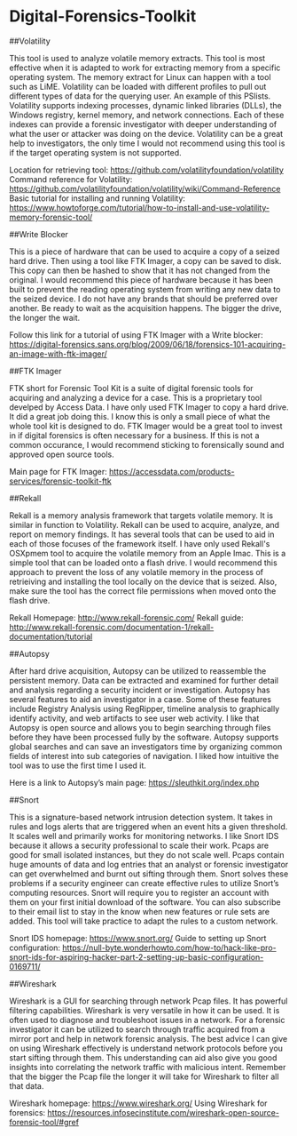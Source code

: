 # Digital-Forensics-Toolkit

##Volatility

This tool is used to analyze volatile memory extracts. This tool is most effective when it is adapted to work for extracting memory from a specific operating system. The memory extract for Linux can happen with a tool such as LiME. Volatility can be loaded with different profiles to pull out different types of data for the querying user. An example of this PSlists.
Volatility supports indexing processes, dynamic linked libraries (DLLs), the Windows registry, kernel memory, and network connections. Each of these indexes can provide a forensic investigator with deeper understanding of what the user or attacker was doing on the device. Volatility can be a great help to investigators, the only time I would not recommend using this tool is if the target operating system is not supported.

Location for retrieving tool: <https://github.com/volatilityfoundation/volatility>
Command reference for Volatility: <https://github.com/volatilityfoundation/volatility/wiki/Command-Reference>
Basic tutorial for installing and running Volatility: <https://www.howtoforge.com/tutorial/how-to-install-and-use-volatility-memory-forensic-tool/>

##Write Blocker

This is a piece of hardware that can be used to acquire a copy of a seized hard drive. Then using a tool like FTK Imager, a copy can be saved to disk. This copy can then be hashed to show that it has not changed from the original.
I would recommend this piece of hardware because it has been built to prevent the reading operating system from writing any new data to the seized device. I do not have any brands that should be preferred over another. Be ready to wait as the acquisition happens. The bigger the drive, the longer the wait.

Follow this link for a tutorial of using FTK Imager with a Write blocker: <https://digital-forensics.sans.org/blog/2009/06/18/forensics-101-acquiring-an-image-with-ftk-imager/>

##FTK Imager

FTK short for Forensic Tool Kit is a suite of digital forensic tools for acquiring and analyzing a device for a case. This is a proprietary tool develped by Access Data.
I have only used FTK Imager to copy a hard drive. It did a great job doing this. I know this is only a small piece of what the whole tool kit is designed to do. FTK Imager would be a great tool to invest in if digital forensics is often necessary for a business. If this is not a common occurance, I would recommend sticking to forensically sound and approved open source tools.

Main page for FTK Imager: <https://accessdata.com/products-services/forensic-toolkit-ftk>

##Rekall

Rekall is a memory analysis framework that targets volatile memory. It is similar in function to Volatility. Rekall can be used to acquire, analyze, and report on memory findings. It has several tools that can be used to aid in each of those focuses of the framework itself.
I have only used Rekall's OSXpmem tool to acquire the volatile memory from an Apple Imac. This is a simple tool that can be loaded onto a flash drive. I would recommend this approach to prevent the loss of any volatile memory in the process of retrieiving and installing the tool locally on the device that is seized. Also, make sure the tool has the correct file permissions when moved onto the flash drive.

Rekall Homepage: <http://www.rekall-forensic.com/>
Rekall guide: <http://www.rekall-forensic.com/documentation-1/rekall-documentation/tutorial>

##Autopsy

After hard drive acquisition, Autopsy can be utilized to reassemble the persistent memory. Data can be extracted and examined for further detail and analysis regarding a security incident or investigation. Autopsy has several features to aid an investigator in a case. Some of these features include Registry Analysis using RegRipper, timeline analysis to graphically identify activity, and web artifacts to see user web activity. 
I like that Autopsy is open source and allows you to begin searching through files before they have been processed fully by the software. Autopsy supports global searches and can save an investigators time by organizing common fields of interest into sub categories of navigation. I liked how intuitive the tool was to use the first time I used it.

Here is a link to Autopsy’s main page: <https://sleuthkit.org/index.php>

##Snort

This is a signature-based network intrusion detection system. It takes in rules and logs alerts that are triggered when an event hits a given threshold. It scales well and primarily works for monitoring networks.
I like Snort IDS because it allows a security professional to scale their work. Pcaps are good for small isolated instances, but they do not scale well. Pcaps contain huge amounts of data and log entries that an analyst or forensic investigator can get overwhelmed and burnt out sifting through them. Snort solves these problems if a security engineer can create effective rules to utilize Snort’s computing resources.
Snort will require you to register an account with them on your first initial download of the software. You can also subscribe to their email list to stay in the know when new features or rule sets are added. This tool will take practice to adapt the rules to a custom network.

Snort IDS homepage: <https://www.snort.org/>
Guide to setting up Snort configuration: <https://null-byte.wonderhowto.com/how-to/hack-like-pro-snort-ids-for-aspiring-hacker-part-2-setting-up-basic-configuration-0169711/>

##Wireshark

Wireshark is a GUI for searching through network Pcap files. It has powerful filtering capabilities. Wireshark is very versatile in how it can be used. It is often used to diagnose and troubleshoot issues in a network. For a forensic investigator it can be utilized to search through traffic acquired from a mirror port and help in network forensic analysis.
The best advice I can give on using Wireshark effectively is understand network protocols before you start sifting through them. This understanding can aid also give you good insights into correlating the network traffic with malicious intent. Remember that the bigger the Pcap file the longer it will take for Wireshark to filter all that data.

Wireshark homepage: <https://www.wireshark.org/>
Using Wireshark for forensics: <https://resources.infosecinstitute.com/wireshark-open-source-forensic-tool/#gref>
